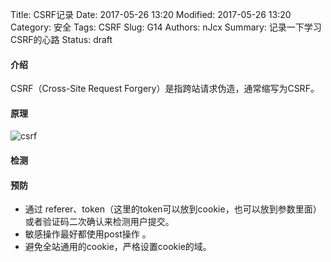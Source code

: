 Title: CSRF记录
Date: 2017-05-26 13:20
Modified: 2017-05-26 13:20
Category: 安全
Tags: CSRF
Slug: G14
Authors: nJcx
Summary: 记录一下学习CSRF的心路
Status: draft
#### 介绍

CSRF（Cross-Site Request Forgery）是指跨站请求伪造，通常缩写为CSRF。

#### 原理

![csrf](../images/csrf.jpg)


#### 检测


#### 预防

- 通过 referer、token（这里的token可以放到cookie，也可以放到参数里面）或者验证码二次确认来检测用户提交。
- 敏感操作最好都使用post操作 。
- 避免全站通用的cookie，严格设置cookie的域。
